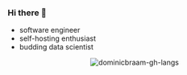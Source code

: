 ### Hi there 👋

<!--
**dominicbraam/dominicbraam** is a ✨ _special_ ✨ repository because its `README.md` (this file) appears on your GitHub profile.

Here are some ideas to get you started:

- 🔭 I’m currently working on ...
- 🌱 I’m currently learning ...
- 👯 I’m looking to collaborate on ...
- 🤔 I’m looking for help with ...
- 💬 Ask me about ...
- 📫 How to reach me: ...
- 😄 Pronouns: ...
- ⚡ Fun fact: ...
-->

- software engineer
- self-hosting enthusiast
- budding data scientist

<!--
<p align="center">  
<img src="https://github-readme-stats-git-masterrstaa-rickstaa.vercel.app/api?username=dominicbraam&theme=onedark&count_private=true" alt="dominicbraam-gh-stats">
</p>
-->

<p align="center">
<img src="https://github-readme-stats-git-masterrstaa-rickstaa.vercel.app/api/top-langs/?username=dominicbraam&layout=compact&theme=onedark" alt="dominicbraam-gh-langs">
</p>
